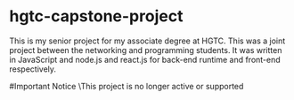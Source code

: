 # hgtc-capstone-project
This is my senior project for my associate degree at HGTC. This was a joint project between the networking and programming students.
It was written in JavaScript and node.js and react.js for back-end runtime and front-end respectively.

#Important Notice
\This project is no longer active or supported 
